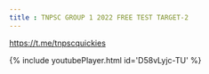 ```yaml
---
title : TNPSC GROUP 1 2022 FREE TEST TARGET-2
---
```


https://t.me/tnpscquickies



{% include youtubePlayer.html id='D58vLyjc-TU' %}
